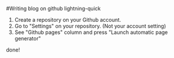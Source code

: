 #Writing blog on github lightning-quick

1. Create a repository on your Github account.
2. Go to "Settings" on your repository. (Not your account setting)
3. See "Github pages" column and press "Launch automatic page generator"

done!
